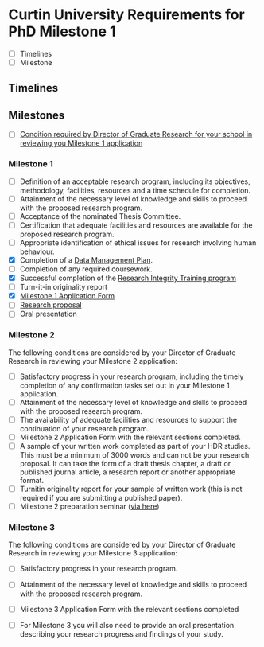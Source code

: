 # Curtin University Requirements for PhD Milestone 1
 - [ ] Timelines
 - [ ] Milestone

## Timelines


 
## Milestones
 - [ ] [Condition required by Director of Graduate Research for your school in reviewing you Milestone 1 application](https://students.curtin.edu.au/essentials/higher-degree-by-research/milestones/)

### Milestone 1
  - [ ] Definition of an acceptable research program, including its objectives, methodology, facilities, resources and a time schedule for completion.
  - [ ] Attainment of the necessary level of knowledge and skills to proceed with the proposed research program.
  - [ ] Acceptance of the nominated Thesis Committee.
  - [ ] Certification that adequate facilities and resources are available for the proposed research program.
  - [ ] Appropriate identification of ethical issues for research involving human behaviour.
  - [x] Completion of a [Data Management Plan](https://github.com/david-flanders-tuke/PhD/blob/main/ResearchDataManagementPlan_NEYLOD-VC10077.pdf).
  - [ ] Completion of any required coursework.
  - [x] Successful completion of the [Research Integrity Training program](https://github.com/david-flanders-tuke/PhD/blob/main/ResearchIntegrityTraining-Blackboard.png)
  - [ ] Turn-it-in originality report
  - [x] [Milestone 1 Application Form](https://github.com/david-flanders-tuke/PhD/blob/main/FORM-Milestone-1-Application-Form-2021_FlandersTuke.pdf)
  - [ ] [Research proposal](https://github.com/david-flanders-tuke/PhD/blob/main/proposed-research-m1.md)
  - [ ] Oral presentation

### Milestone 2
The following conditions are considered by your Director of Graduate Research in reviewing your Milestone 2 application:
  - [ ] Satisfactory progress in your research program, including the timely completion of any confirmation tasks set out in your Milestone 1 application.
  - [ ] Attainment of the necessary level of knowledge and skills to proceed with the proposed research program.
  - [ ] The availability of adequate facilities and resources to support the continuation of your research program.
  - [ ] Milestone 2 Application Form with the relevant sections completed.
  - [ ] A sample of your written work completed as part of your HDR studies. This must be a minimum of 3000 words and can not be your research proposal. It can take the form of a draft thesis chapter, a draft or published journal article, a research report or another appropriate format.
  - [ ] Turnitin originality report for your sample of written work (this is not required if you are submitting a published paper).
  - [ ] Milestone 2 preparation seminar ([via here]())

### Milestone 3
The following conditions are considered by your Director of Graduate Research in reviewing your Milestone 3 application:

  - [ ] Satisfactory progress in your research program.
  - [ ] Attainment of the necessary level of knowledge and skills to proceed with the proposed research program.
  - [ ] Milestone 3 Application Form with the relevant sections completed
  - [ ] For Milestone 3 you will also need to provide an oral presentation describing your research progress and findings of your study.



